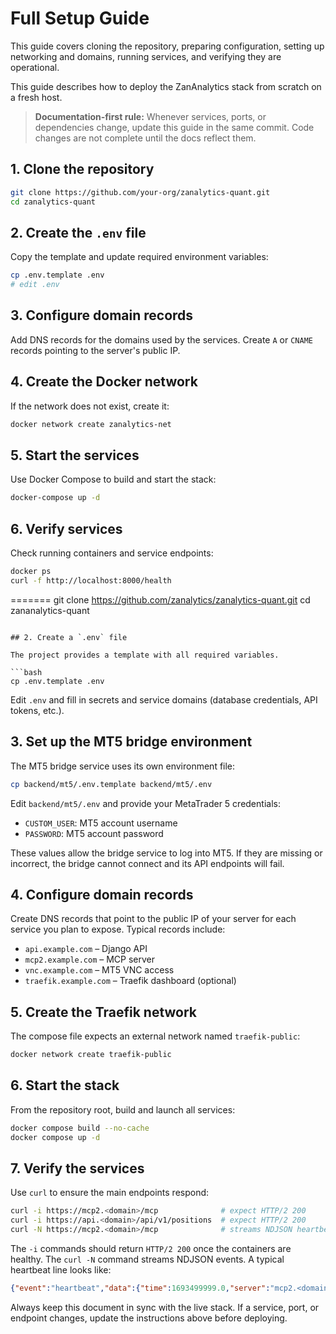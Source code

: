 # Full Setup Guide

This guide covers cloning the repository, preparing configuration, setting up networking and domains, running services, and verifying they are operational.

This guide describes how to deploy the ZanAnalytics stack from scratch on a fresh host.

> **Documentation‑first rule:** Whenever services, ports, or dependencies change, update this guide in the same commit. Code changes are not complete until the docs reflect them.

## 1. Clone the repository

```bash
git clone https://github.com/your-org/zanalytics-quant.git
cd zanalytics-quant
```

## 2. Create the `.env` file

Copy the template and update required environment variables:

```bash
cp .env.template .env
# edit .env
```

## 3. Configure domain records

Add DNS records for the domains used by the services. Create `A` or `CNAME` records pointing to the server's public IP.

## 4. Create the Docker network

If the network does not exist, create it:

```bash
docker network create zanalytics-net
```

## 5. Start the services

Use Docker Compose to build and start the stack:

```bash
docker-compose up -d
```

## 6. Verify services

Check running containers and service endpoints:

```bash
docker ps
curl -f http://localhost:8000/health
```

=======
git clone https://github.com/zanalytics/zanalytics-quant.git
cd zananalytics-quant
```

## 2. Create a `.env` file

The project provides a template with all required variables.

```bash
cp .env.template .env
```

Edit `.env` and fill in secrets and service domains (database credentials, API tokens, etc.).

## 3. Set up the MT5 bridge environment

The MT5 bridge service uses its own environment file:

```bash
cp backend/mt5/.env.template backend/mt5/.env
```

Edit `backend/mt5/.env` and provide your MetaTrader 5 credentials:

- `CUSTOM_USER`: MT5 account username
- `PASSWORD`: MT5 account password

These values allow the bridge service to log into MT5. If they are missing or incorrect, the bridge cannot connect and its API endpoints will fail.

## 4. Configure domain records

Create DNS records that point to the public IP of your server for each service you plan to expose. Typical records include:

- `api.example.com` – Django API
- `mcp2.example.com` – MCP server
- `vnc.example.com` – MT5 VNC access
- `traefik.example.com` – Traefik dashboard (optional)

## 5. Create the Traefik network

The compose file expects an external network named `traefik-public`:

```bash
docker network create traefik-public
```

## 6. Start the stack

From the repository root, build and launch all services:

```bash
docker compose build --no-cache
docker compose up -d
```

## 7. Verify the services

Use `curl` to ensure the main endpoints respond:

```bash
curl -i https://mcp2.<domain>/mcp              # expect HTTP/2 200
curl -i https://api.<domain>/api/v1/positions  # expect HTTP/2 200
curl -N https://mcp2.<domain>/mcp              # streams NDJSON heartbeat
```

The `-i` commands should return `HTTP/2 200` once the containers are healthy. The `curl -N` command streams NDJSON events. A typical heartbeat line looks like:

```json
{"event":"heartbeat","data":{"time":1693499999.0,"server":"mcp2.<domain>"}}
```

Always keep this document in sync with the live stack. If a service, port, or endpoint changes, update the instructions above before deploying.
